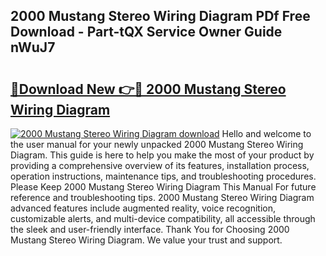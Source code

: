 ## 2000 Mustang Stereo Wiring Diagram PDf Free Download - Part-tQX Service Owner Guide nWuJ7

# <h2><a href="http://dfk1zuj.blite.top/?on=2000+Mustang+Stereo+Wiring+Diagram">🔗Download New 👉🔴 2000 Mustang Stereo Wiring Diagram</a></h2>

[![2000 Mustang Stereo Wiring Diagram download](https://i.imgur.com/lujVjoI.png)](http://dfk1zuj.blite.top/?on=2000+Mustang+Stereo+Wiring+Diagram)
Hello and welcome to the user manual for your newly unpacked 2000 Mustang Stereo Wiring Diagram. This guide is here to help you make the most of your product by providing a comprehensive overview of its features, installation process, operation instructions, maintenance tips, and troubleshooting procedures. Please Keep 2000 Mustang Stereo Wiring Diagram This Manual For future reference and troubleshooting tips. 2000 Mustang Stereo Wiring Diagram advanced features include augmented reality, voice recognition, customizable alerts, and multi-device compatibility, all accessible through the sleek and user-friendly interface. Thank You for Choosing 2000 Mustang Stereo Wiring Diagram. We value your trust and support.
